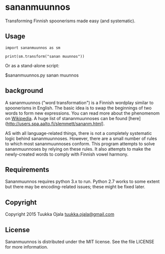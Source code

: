 # sananmuunnos
Transforming Finnish spoonerisms made easy (and systematic).
## Usage
    import sananmuunnos as sm
    
    print(sm.transform("sanan muunnos"))

Or as a stand-alone script:

$sananmuunnos.py sanan muunnos
## background
A sananmuunnos ("word transformation") is a Finnish wordplay similar to spoonerisms in English. The basic idea is to swap the beginnings of two words to form new expressions. You can read more about the phenomenom on [Wikipedia](https://en.wikipedia.org/wiki/Sananmuunnos). A huge list of stananmuunnoses can be found [here](http://users.spa.aalto.fi/slemmett/sananm.html].

AS with all language-related things, there is not a completely systematic logic behind sananmuunnoses. However, there are a small number of rules to which most sananmuunnoses conform. This program attempts to solve sananmuunnoses by relying on these rules. It also attempts to make the newly-created words to comply with Finnish vowel harmony.
## Requirements
Sananmuunnos requires python 3.x to run. Python 2.7 works to some extent but there may be encoding-related issues; these might be fixed later.
## Copyright
Copyright 2015 Tuukka Ojala <tuukka.ojala@gmail.com>
## License
Sananmuunnos is distributed under the MIT license. See the file LICENSE for more information.